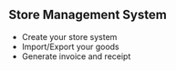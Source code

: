 ## Store Management System


- Create your store system
- Import/Export your goods
- Generate invoice and receipt

